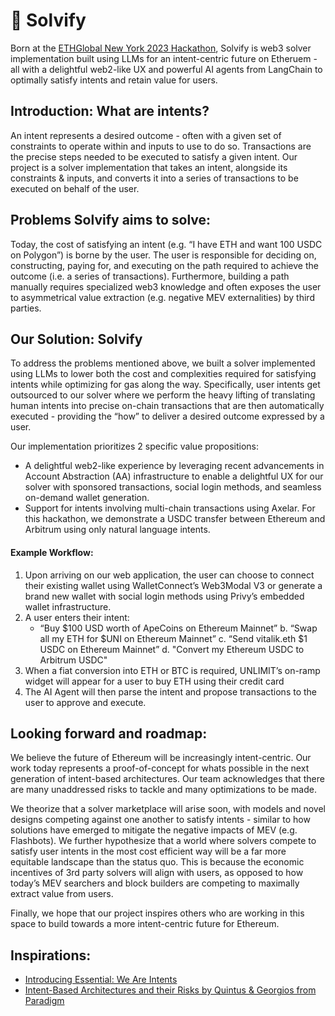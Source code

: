 # :jigsaw: Solvify

Born at the [ETHGlobal New York 2023 Hackathon](https://ethglobal.com/showcase/solvify-jq62y), Solvify is web3 solver implementation built using LLMs for an intent-centric future on Etheruem - all with a delightful web2-like UX and powerful AI agents from LangChain to optimally satisfy intents and retain value for users.

## Introduction: What are intents?
An intent represents a desired outcome - often with a given set of constraints to operate within and inputs to use to do so. Transactions are the precise steps needed to be executed to satisfy a given intent. Our project is a solver implementation that takes an intent, alongside its constraints & inputs, and converts it into a series of transactions to be executed on behalf of the user.

## Problems Solvify aims to solve:
Today, the cost of satisfying an intent (e.g. “I have ETH and want 100 USDC on Polygon”) is borne by the user. The user is responsible for deciding on, constructing, paying for, and executing on the path required to achieve the outcome (i.e. a series of transactions). Furthermore, building a path manually requires specialized web3 knowledge and often exposes the user to asymmetrical value extraction (e.g. negative MEV externalities) by third parties.

## Our Solution: Solvify
To address the problems mentioned above, we built a solver implemented using LLMs to lower both the cost and complexities required for satisfying intents while optimizing for gas along the way. Specifically, user intents get outsourced to our solver where we perform the heavy lifting of translating human intents into precise on-chain transactions that are then automatically executed - providing the “how” to deliver a desired outcome expressed by a user.

Our implementation prioritizes 2 specific value propositions:
* A delightful web2-like experience by leveraging recent advancements in Account Abstraction (AA) infrastructure to enable a delightful UX for our solver with sponsored transactions, social login methods, and seamless on-demand wallet generation.
* Support for intents involving multi-chain transactions using Axelar. For this hackathon, we demonstrate a USDC transfer between Ethereum and Arbitrum using only natural language intents.

#### Example Workflow:
1. Upon arriving on our web application, the user can choose to connect their existing wallet using WalletConnect’s Web3Modal V3 or generate a brand new wallet with social login methods using Privy’s embedded wallet infrastructure.
1. A user enters their intent:
    * “Buy $100 USD worth of ApeCoins on Ethereum Mainnet”
    b. “Swap all my ETH for $UNI on Ethereum Mainnet”
    c. “Send vitalik.eth $1 USDC on Ethereum Mainnet”
    d. "Convert my Ethereum USDC to Arbitrum USDC"
1. When a fiat conversion into ETH or BTC is required, UNLIMIT’s on-ramp widget will appear for a user to buy ETH using their credit card
1. The AI Agent will then parse the intent and propose transactions to the user to approve and execute.


## Looking forward and roadmap:
We believe the future of Ethereum will be increasingly intent-centric. Our work today represents a proof-of-concept for whats possible in the next generation of intent-based architectures. Our team acknowledges that there are many unaddressed risks to tackle and many optimizations to be made.

We theorize that a solver marketplace will arise soon, with models and novel designs competing against one another to satisfy intents - similar to how solutions have emerged to mitigate the negative impacts of MEV (e.g. Flashbots). We further hypothesize that a world where solvers compete to satisfy user intents in the most cost efficient way will be a far more equitable landscape than the status quo. This is because the economic incentives of 3rd party solvers will align with users, as opposed to how today’s MEV searchers and block builders are competing to maximally extract value from users.

Finally, we hope that our project inspires others who are working in this space to build towards a more intent-centric future for Ethereum.

## Inspirations:
* [Introducing Essential: We Are Intents](https://blog.essential.builders/introducing-essential/)
* [Intent-Based Architectures and their Risks by Quintus & Georgios from Paradigm](https://www.paradigm.xyz/2023/06/intents)
